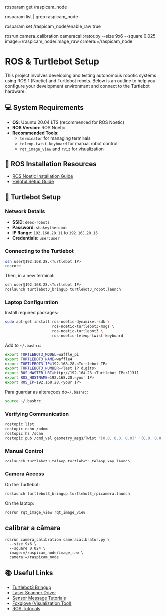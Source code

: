 rosparam get /raspicam_node


rosparam list | grep raspicam_node


rosparam set /raspicam_node/enable_raw true



rosrun camera_calibration cameracalibrator.py --size 9x6 --square 0.025 image:=/raspicam_node/image_raw camera:=/raspicam_node


# ROS & Turtlebot Setup

This project involves developing and testing autonomous robotic systems using ROS 1 (Noetic) and Turtlebot robots. Below is an outline to help you configure your development environment and connect to the Turtlebot hardware.

## 💻 System Requirements

- **OS**: Ubuntu 20.04 LTS (recommended for ROS Noetic)
- **ROS Version**: ROS Noetic
- **Recommended Tools**: 
  - `terminator` for managing terminals
  - `teleop-twist-keyboard` for manual robot control
  - `rqt_image_view` and `rviz` for visualization

## 🧰 ROS Installation Resources

- [ROS Noetic Installation Guide](http://wiki.ros.org/noetic/Installation/Ubuntu)
- [Helpful Setup Guide](https://varhowto.com/install-ros-noetic-ubuntu-20-04)

## 🐢 Turtlebot Setup

### Network Details

- **SSID**: `deec-robots`
- **Password**: `shakeytherobot`
- **IP Range**: `192.168.28.11` to `192.168.28.15`
- **Credentials**: `user:user`

### Connecting to the Turtlebot

```bash
ssh user@192.168.28.<Turtlebot IP>
roscore
```

Then, in a new terminal:

```bash
ssh user@192.168.28.<Turtlebot IP>
roslaunch turtlebot3_bringup turtlebot3_robot.launch
```

### Laptop Configuration

Install required packages:

```bash
sudo apt-get install ros-noetic-dynamixel-sdk \
                     ros-noetic-turtlebot3-msgs \
                     ros-noetic-turtlebot3 \
                     ros-noetic-teleop-twist-keyboard
```

Add to `~/.bashrc`:

```bash
export TURTLEBOT3_MODEL=waffle_pi
export TURTLEBOT3_NAME=waffle4
export TURTLEBOT3_IP=192.168.28.<Turtlebot IP>
export TURTLEBOT3_NUMBER=<last IP digits>
export ROS_MASTER_URI=http://192.168.28.<Turtlebot IP>:11311
export ROS_HOSTNAME=192.168.28.<your IP>
export ROS_IP=192.168.28.<your IP>
```
Para guardar as alteraçoes do`~/.bashrc`:

```bash
source ~/.bashrc
```



### Verifying Communication

```bash
rostopic list
rostopic echo /odom
rostopic hz /scan
rostopic pub /cmd_vel geometry_msgs/Twist '[0.0, 0.0, 0.0]' '[0.0, 0.0, 0.5]' 
```

### Manual Control

```bash
roslaunch turtlebot3_teleop turtlebot3_teleop_key.launch
```

### Camera Access

On the Turtlebot:

```bash
roslaunch turtlebot3_bringup turtlebot3_rpicamera.launch
```

On the laptop:

```bash
rosrun rqt_image_view rqt_image_view
```
## calibrar a câmara
```
rosrun camera_calibration cameracalibrator.py \
  --size 9x6 \
  --square 0.024 \
  image:=/raspicam_node/image_raw \
  camera:=/raspicam_node
```

## 📚 Useful Links

- [Turtlebot3 Bringup](http://wiki.ros.org/turtlebot3_bringup)
- [Laser Scanner Driver](http://wiki.ros.org/hls_lfcd_lds_driver)
- [Sensor Message Tutorials](http://wiki.ros.org/sensor_msgs/Tutorials)
- [Foxglove (Visualization Tool)](https://foxglove.dev/)
- [ROS Tutorials](http://wiki.ros.org/ROS/Tutorials)
